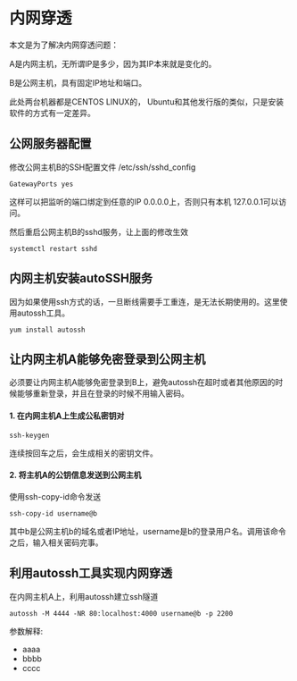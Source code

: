 # 内网穿透

本文是为了解决内网穿透问题：

A是内网主机，无所谓IP是多少，因为其IP本来就是变化的。

B是公网主机，具有固定IP地址和端口。

此处两台机器都是CENTOS LINUX的， Ubuntu和其他发行版的类似，只是安装软件的方式有一定差异。

## 公网服务器配置

修改公网主机B的SSH配置文件 /etc/ssh/sshd_config

```shell
GatewayPorts yes
```
这样可以把监听的端口绑定到任意的IP 0.0.0.0上，否则只有本机 127.0.0.1可以访问。

然后重启公网主机B的sshd服务，让上面的修改生效

```restart
systemctl restart sshd
```
## 内网主机安装autoSSH服务
因为如果使用ssh方式的话，一旦断线需要手工重连，是无法长期使用的。这里使用autossh工具。

```shell
yum install autossh
```

## 让内网主机A能够免密登录到公网主机
必须要让内网主机A能够免密登录到B上，避免autossh在超时或者其他原因的时候能够重新登录，并且在登录的时候不用输入密码。

#### 1. 在内网主机A上生成公私密钥对

```shell
ssh-keygen
```

连续按回车之后，会生成相关的密钥文件。

#### 2. 将主机A的公钥信息发送到公网主机

使用ssh-copy-id命令发送

```ssh
ssh-copy-id username@b
```

其中b是公网主机b的域名或者IP地址，username是b的登录用户名。调用该命令之后，输入相关密码完事。

## 利用autossh工具实现内网穿透

在内网主机A上，利用autossh建立ssh隧道

```autossh
autossh -M 4444 -NR 80:localhost:4000 username@b -p 2200
```

参数解释:

- aaaa
- bbbb
- cccc
